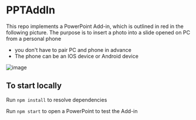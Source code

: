 # PPTAddIn

This repo implements a PowerPoint Add-in, which is outlined in red in the following picture.
The purpose is to insert a photo into a slide opened on PC from a personal phone
- you don't have to pair PC and phone in advance
- The phone can be an IOS device or Android device

![image](https://github.com/martibook/PPTAddIn/assets/20094820/5c9d2d19-c6cc-4d8a-8a70-5d8e8d7e6a46)



## To start locally

Run `npm install` to resolve dependencies

Run `npm start` to open a PowerPoint to test the Add-in
